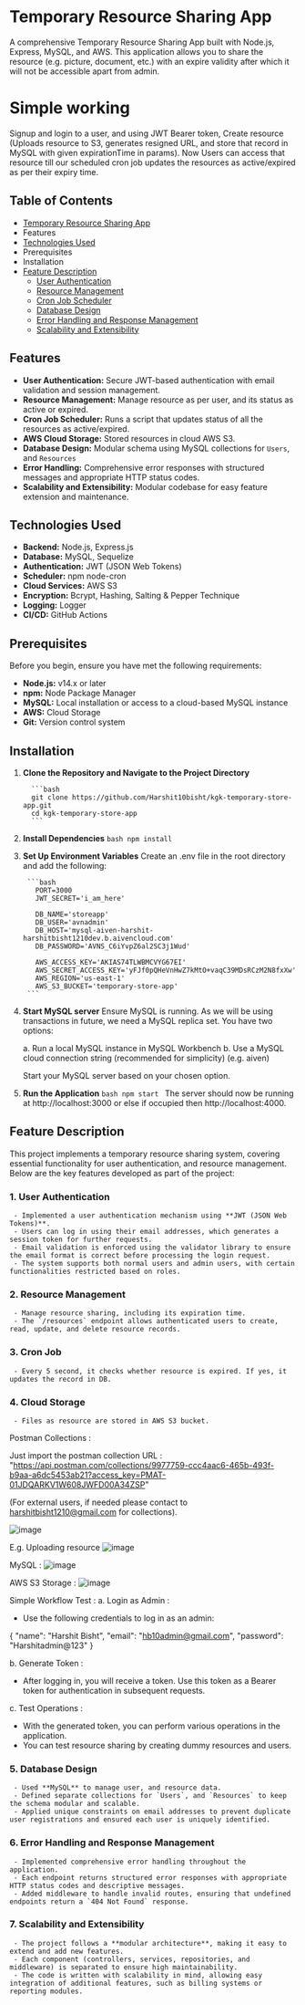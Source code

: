 # Temporary Resource Sharing App
A comprehensive Temporary Resource Sharing App built with Node.js, Express, MySQL, and AWS. This application allows you to share the resource (e.g. picture, document, etc.) with an expire validity after which it will not be accessible apart from admin.

# Simple working
Signup and login to a user, and using JWT Bearer token, Create resource (Uploads resource to S3, generates resigned URL, and store that record in MySQL with given expirationTime in params). Now Users can access that resource till our scheduled cron job updates the resources as active/expired as per their expiry time. 

## Table of Contents

- [Temporary Resource Sharing App](#temporary-resource-sharing-app)
- Features
- [Technologies Used](#technologies-used)
- Prerequisites
- Installation
- [Feature Description](#feature-description)
    - [User Authentication](#1-user-authentication)
    - [Resource Management](#2-resource-management)
    - [Cron Job Scheduler](#3-cron-job-scheduler)
    - [Database Design](#4-database-design)
    - [Error Handling and Response Management](#5-error-handling-and-response-management)
    - [Scalability and Extensibility](#6-scalability-and-extensibility)

## Features

- **User Authentication:** Secure JWT-based authentication with email validation and session management.
- **Resource Management:** Manage resource as per user, and its status as active or expired.
- **Cron Job Scheduler:** Runs a script that updates status of all the resources as active/expired. 
- **AWS Cloud Storage:** Stored resources in cloud AWS S3.
- **Database Design:** Modular schema using MySQL collections for `Users`, and `Resources`
- **Error Handling:** Comprehensive error responses with structured messages and appropriate HTTP status codes.
- **Scalability and Extensibility:** Modular codebase for easy feature extension and maintenance.

## Technologies Used

- **Backend:** Node.js, Express.js
- **Database:** MySQL, Sequelize
- **Authentication:** JWT (JSON Web Tokens)
- **Scheduler:** npm node-cron
- **Cloud Services:** AWS S3
- **Encryption:** Bcrypt, Hashing, Salting & Pepper Technique
- **Logging:** Logger
- **CI/CD:** GitHub Actions

## Prerequisites

Before you begin, ensure you have met the following requirements:

- **Node.js:** v14.x or later
- **npm:** Node Package Manager
- **MySQL:** Local installation or access to a cloud-based MySQL instance
- **AWS:** Cloud Storage
- **Git:** Version control system

## Installation

1. **Clone the Repository and Navigate to the Project Directory**

         ```bash
         git clone https://github.com/Harshit10bisht/kgk-temporary-store-app.git
         cd kgk-temporary-store-app
         ```
2. **Install Dependencies**
         ```bash
         npm install
         ```
3. **Set Up Environment Variables**
     Create an .env file in the root directory and add the following:
     
        ```bash
          PORT=3000
          JWT_SECRET='i_am_here'

          DB_NAME='storeapp'
          DB_USER='avnadmin'
          DB_HOST='mysql-aiven-harshit-harshitbisht1210dev.b.aivencloud.com'
          DB_PASSWORD='AVNS_C6iYvpZ6al2SC3j1Wud'

          AWS_ACCESS_KEY='AKIAS74TLWBMCVYG67EI'
          AWS_SECRET_ACCESS_KEY='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'
          AWS_REGION='us-east-1'
          AWS_S3_BUCKET='temporary-store-app'
        ```
4. **Start MySQL server**
     Ensure MySQL is running. As we will be using transactions in future, we need a MySQL replica set. You have two options:
     
     a. Run a local MySQL instance in MySQL Workbench
     b. Use a MySQL cloud connection string (recommended for simplicity) (e.g. aiven)

     Start your MySQL server based on your chosen option.

6. **Run the Application**
         ```bash
         npm start
         ```
         The server should now be running at http://localhost:3000 or else if occupied then http://localhost:4000.
    
## Feature Description

This project implements a temporary resource sharing system, covering essential functionality for user authentication, and resource management. Below are the key features developed as part of the project:

### 1. **User Authentication**
     - Implemented a user authentication mechanism using **JWT (JSON Web Tokens)**.
     - Users can log in using their email addresses, which generates a session token for further requests.
     - Email validation is enforced using the validator library to ensure the email format is correct before processing the login request.
     - The system supports both normal users and admin users, with certain functionalities restricted based on roles.

### 2. **Resource Management**
     - Manage resource sharing, including its expiration time.
     - The `/resources` endpoint allows authenticated users to create, read, update, and delete resource records.

### 3. **Cron Job**
     - Every 5 second, it checks whether resource is expired. If yes, it updates the record in DB.

### 4. **Cloud Storage**
     - Files as resource are stored in AWS S3 bucket.

Postman Collections :

Just import the postman collection URL :
"https://api.postman.com/collections/9977759-ccc4aac6-465b-493f-b9aa-a6dc5453ab21?access_key=PMAT-01JDQARKV1W608JWFD00A34ZSP"

(For external users, if needed please contact to harshitbisht1210@gmail.com for collections).

![image](https://github.com/user-attachments/assets/6fb5bf0a-f9fe-4af4-b5f3-e47ac11f0761)

E.g. Uploading resource
![image](https://github.com/user-attachments/assets/2473ec8b-c823-4f15-b4bb-369b058a8a99)

MySQL :
![image](https://github.com/user-attachments/assets/048d59a2-98dd-496c-b13e-d73ee8e3c5c1)

AWS S3 Storage :
![image](https://github.com/user-attachments/assets/56b7ec98-4cc2-47c6-8e7c-0fe6a0d2fb30)






Simple Workflow Test :
a. Login as Admin :
- Use the following credentials to log in as an admin:

{
    "name": "Harshit Bisht",
    "email": "hb10admin@gmail.com",
    "password": "Harshitadmin@123"
}
     
b. Generate Token :
- After logging in, you will receive a token. Use this token as a Bearer token for authentication in subsequent requests.

c. Test Operations :
- With the generated token, you can perform various operations in the application.
- You can test resource sharing by creating dummy resources and users.

### 5. **Database Design**
     - Used **MySQL** to manage user, and resource data.
     - Defined separate collections for `Users`, and `Resources` to keep the schema modular and scalable.
     - Applied unique constraints on email addresses to prevent duplicate user registrations and ensured each user is uniquely identified.

### 6. **Error Handling and Response Management**
     - Implemented comprehensive error handling throughout the application.
     - Each endpoint returns structured error responses with appropriate HTTP status codes and descriptive messages.
     - Added middleware to handle invalid routes, ensuring that undefined endpoints return a `404 Not Found` response.

### 7. **Scalability and Extensibility**
     - The project follows a **modular architecture**, making it easy to extend and add new features.
     - Each component (controllers, services, repositories, and middleware) is separated to ensure high maintainability.
     - The code is written with scalability in mind, allowing easy integration of additional features, such as billing systems or reporting modules.

